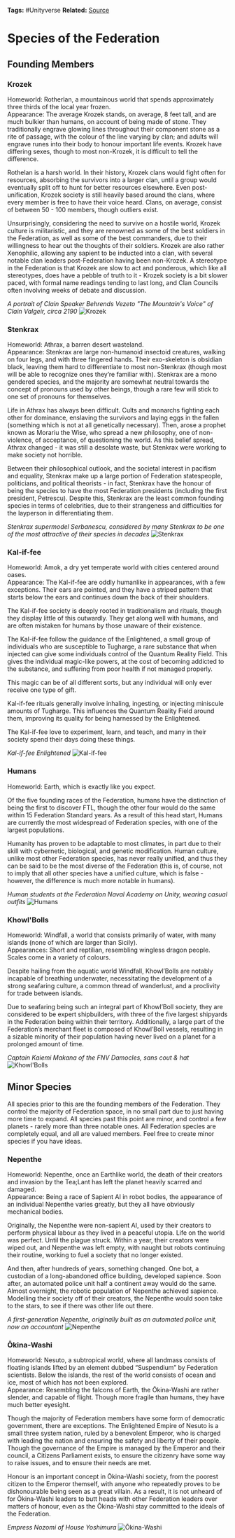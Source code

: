 **Tags:** #Unityverse
**Related:** 
[Source](https://docs.google.com/document/d/1KkHwW-YD19A-c88NFjsFXmTL6HerrlEJsZhzd7Jgi_8/edit?usp=sharing)
# Species of the Federation
## Founding Members
### Krozek
Homeworld: Rotherlan, a mountainous world that spends approximately three thirds of the local year frozen.  
Appearance: The average Krozek stands, on average, 8 feet tall, and are much bulkier than humans, on account of being made of stone. They traditionally engrave glowing lines throughout their component stone as a rite of passage, with the colour of the line varying by clan; and adults will engrave runes into their body to honour important life events. Krozek have differing sexes, though to most non-Krozek, it is difficult to tell the difference.  
  
Rothelan is a harsh world. In their history, Krozek clans would fight often for resources, absorbing the survivors into a larger clan, until a group would eventually split off to hunt for better resources elsewhere. Even post-unification, Krozek society is still heavily based around the clans, where every member is free to have their voice heard. Clans, on average, consist of between 50 - 100 members, though outliers exist.  
  
Unsurprisingly, considering the need to survive on a hostile world, Krozek culture is militaristic, and they are renowned as some of the best soldiers in the Federation, as well as some of the best commanders, due to their willingness to hear out the thoughts of their soldiers. Krozek are also rather Xenophilic, allowing any sapient to be inducted into a clan, with several notable clan leaders post-Federation having been non-Krozek. A stereotype in the Federation is that Krozek are slow to act and ponderous, which like all stereotypes, does have a pebble of truth to it - Krozek society is a bit slower paced, with formal name readings tending to last long, and Clan Councils often involving weeks of debate and discussion.  
  
*A portrait of Clain Speaker Behrends Vezeto "The Mountain's Voice" of Clain Valgeir, circa 2190*
![Krozek](https://lh4.googleusercontent.com/W3KBo_yDWxv_T5RkTGho0fKh1yjiQdFwRNWv9XpDjI978SULexxzqE2TJ0D8wlvpApdTEPRgoKfO0afUY6V01MZVRZPJcG4ZAlIbGbZcKQc0Aj2QB8pzmNDLFkjnc-_UtVicDeaf=s0)
### Stenkrax
Homeworld: Athrax, a barren desert wasteland.  
Appearance: Stenkrax are large non-humanoid insectoid creatures, walking on four legs, and with three fingered hands. Their exo-skeleton is obsidian black, leaving them hard to differentiate to most non-Stenkrax (though most will be able to recognize ones they’re familiar with). Stenkrax are a mono gendered species, and the majority are somewhat neutral towards the concept of pronouns used by other beings, though a rare few will stick to one set of pronouns for themselves.  
  
Life in Athrax has always been difficult. Cults and monarchs fighting each other for dominance, enslaving the survivors and laying eggs in the fallen (something which is not at all genetically necessary). Then, arose a prophet known as Morariu the Wise, who spread a new philosophy, one of non-violence, of acceptance, of questioning the world. As this belief spread, Athrax changed - it was still a desolate waste, but Stenkrax were working to make society not horrible.  
  
Between their philosophical outlook, and the societal interest in pacifism and equality, Stenkrax make up a large portion of Federation statespeople, politicians, and political theorists - in fact, Stenkrax have the honour of being the species to have the most Federation presidents (including the first president, Petrescu). Despite this, Stenkrax are the least common founding species in terms of celebrities, due to their strangeness and difficulties for the layperson in differentiating them.  
  
*Stenkrax supermodel Serbanescu, considered by many Stenkrax to be one of the most attractive of their species in decades*
![Stenkrax](https://lh3.googleusercontent.com/ZP4fRilCqJJ78--VhmVnhy-IxAOj51HfiJX-jNVs3V8O0Jqz173RHMfgfQTsWc7mYZrRScp8pFKQ9-8-WRjXovdiuUdi5APImvKMRx6-teljDK86TTJA3apezA03bEFFogA4Chrz=s0)
### Kal-if-fee
Homeworld: Amok, a dry yet temperate world with cities centered around oases.  
Appearance: The Kal-if-fee are oddly humanlike in appearances, with a few exceptions. Their ears are pointed, and they have a striped pattern that starts below the ears and continues down the back of their shoulders.  
  
The Kal-if-fee society is deeply rooted in traditionalism and rituals, though they display little of this outwardly. They get along well with humans, and are often mistaken for humans by those unaware of their existence.  
  
The Kal-if-fee follow the guidance of the Enlightened, a small group of individuals who are susceptible to Tugharge, a rare substance that when injected can give some individuals control of the Quantum Reality Field. This gives the individual magic-like powers, at the cost of becoming addicted to the substance, and suffering from poor health if not managed properly.  
  
This magic can be of all different sorts, but any individual will only ever receive one type of gift.  
  
Kal-if-fee rituals generally involve inhaling, ingesting, or injecting miniscule amounts of Tugharge. This influences the Quantum Reality Field around them, improving its quality for being harnessed by the Enlightened.  
  
The Kal-if-fee love to experiment, learn, and teach, and many in their society spend their days doing these things.  
  
*Kal-if-fee Enlightened*
![Kal-if-fee](https://lh4.googleusercontent.com/OKKGNlHWzwIoHo857HEOH1Mvx4xfGR7p2Ovdferfv-AILrZ3AEUEKLab_RI10g27oJbKqEaX7uM2yQ8Ep4L4oGm7Dg5MUB6AmSoFvtuUECekygb4_vwef8mBzuWBUD36R_jg6MlV=s0)
### Humans
Homeworld: Earth, which is exactly like you expect.  
  
Of the five founding races of the Federation, humans have the distinction of being the first to discover FTL, though the other four would do the same within 15 Federation Standard years. As a result of this head start, Humans are currently the most widespread of Federation species, with one of the largest populations.  
  
Humanity has proven to be adaptable to most climates, in part due to their skill with cybernetic, biological, and genetic modification. Human culture, unlike most other Federation species, has never really unified, and thus they can be said to be the most diverse of the Federation (this is, of course, not to imply that all other species have a unified culture, which is false - however, the difference is much more notable in humans).  
  
  *Human students at the Federation Naval Academy on Unity, wearing casual outfits*
![Humans](https://lh5.googleusercontent.com/2o-new9yHF1V5uXG5OJITcxdEYq0GYeS83blDP8-KQEJ6Gf5mdhpW_eoiHzEoZJhtvQeqw1szUONpd4MB9T5EEP6hZ4p6hOrXgU2pTBMEs0l4emwu1WRjaScQQ4s7sQu95P2EIFJ=s0)
### Khowl'Bolls
Homeworld: Windfall, a world that consists primarily of water, with many islands (none of which are larger than Sicily).  
Appearances: Short and reptilian, resembling wingless dragon people. Scales come in a variety of colours.  
  
Despite hailing from the aquatic world Windfall, Khowl’Bolls are notably incapable of breathing underwater, necessitating the development of a strong seafaring culture, a common thread of wanderlust, and a proclivity for trade between islands.  
  
Due to seafaring being such an integral part of Khowl’Boll society, they are considered to be expert shipbuilders, with three of the five largest shipyards in the Federation being within their territory. Additionally, a large part of the Federation’s merchant fleet is composed of Khowl’Boll vessels, resulting in a sizable minority of their population having never lived on a planet for a prolonged amount of time.
  
*Captain Kaiemi Makana of the FNV Damocles, sans cout & hat*
![Khowl'Bolls](https://lh3.googleusercontent.com/BWQkI4uJFKzbuwF4nxQH5i9bNbtx3pI1MGSogJh3ca1W7uVEG_xE_YTj0URS36s9axpLNwMhegDYGY1tZ41ZZk849zVWYCKexpzeOxT5DsraKQbnya4tPPe2BNiSghJn9hWqFbUs=s0)
## Minor Species
All species prior to this are the founding members of the Federation. They control the majority of Federation space, in no small part due to just having more time to expand. All species past this point are minor, and control a few planets - rarely more than three notable ones. All Federation species are completely equal, and all are valued members. Feel free to create minor species if you have ideas.
### Nepenthe
Homeworld: Nepenthe, once an Earthlike world, the death of their creators and invasion by the Tea;Lant has left the planet heavily scarred and damaged.  
Appearance: Being a race of Sapient AI in robot bodies, the appearance of an individual Nepenthe varies greatly, but they all have obviously mechanical bodies.  
  
Originally, the Nepenthe were non-sapient AI, used by their creators to perform physical labour as they lived in a peaceful utopia. Life on the world was perfect. Until the plague struck. Within a year, their creators were wiped out, and Nepenthe was left empty, with naught but robots continuing their routine, working to fuel a society that no longer existed.  
  
And then, after hundreds of years, something changed. One bot, a custodian of a long-abandoned office building, developed sapience. Soon after, an automated police unit half a continent away would do the same. Almost overnight, the robotic population of Nepenthe achieved sapience. Modelling their society off of their creators, the Nepenthe would soon take to the stars, to see if there was other life out there.  
  
*A first-generation Nepenthe, originally built as an automated police unit, now an accountant*
![Nepenthe](https://lh3.googleusercontent.com/SDEXYIGsmaJ3S_5ZnZnFZwwhd9ApszBTKeI-h29A-awW460RUOVIEOkDVBwzSIvwRr5n-KK-g4VsbufrYSgKAvBPCzH15JqJty-VvmZGkSKbNTsf9fjX-xAmu71rxZhwCexAG4oV=s0)
### Ōkina-Washi
Homeworld: Nesuto, a subtropical world, where all landmass consists of floating islands lifted by an element dubbed “Suspendium” by Federation scientists. Below the islands, the rest of the world consists of ocean and ice, most of which has not been explored.  
Appearance: Resembling the falcons of Earth, the Ōkina-Washi are rather slender, and capable of flight. Though more fragile than humans, they have much better eyesight.  
  
Though the majority of Federation members have some form of democratic government, there are exceptions. The Enlightened Empire of Nesuto is a small three system nation, ruled by a benevolent Emperor, who is charged with leading the nation and ensuring the safety and liberty of their people. Though the governance of the Empire is managed by the Emperor and their council, a Citizens Parliament exists, to ensure the citizenry have some way to raise issues, and to ensure their needs are met.  
  
Honour is an important concept in Ōkina-Washi society, from the poorest citizen to the Emperor themself, with anyone who repeatedly proves to be dishonourable being seen as a great villain. As a result, it is not unheard of for Ōkina-Washi leaders to butt heads with other Federation leaders over matters of honour, even as the Ōkina-Washi stay committed to the ideals of the Federation.  
  
*Empress Nozomi of House Yoshimura*
![Ōkina-Washi](https://lh3.googleusercontent.com/geBJxki4x9b0OiassQQ_Hl7f5mXpmVYcuGDkr_gBIBJbQ-orhVcLVeperkFKJQnDKQv0eCgDFKomQAH3AOMKZd6b-U5pR4zvs-XDRbw6j7eAdVZMQtyRkSANiyl1_EyQzQ95H2WZ=s0)